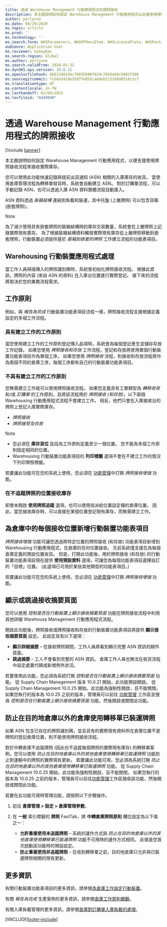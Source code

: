 ```yaml
---
title: 透過 Warehouse Management 行動應用程式的牌照接收
description: 本主題說明如何設定 Warehouse Management 行動應用程式以支援使用牌照接收流程來接收實際庫存。
author: perlynne
ms.date: 04/29/2020
ms.topic: article
ms.prod: ''
ms.technology: ''
ms.search.form: WHSParameters, WHSRFMenuItem, WHSLicensePlate, WHSPackingStructure
audience: Application User
ms.reviewer: kamaybac
ms.search.region: Global
ms.author: perlynne
ms.search.validFrom: 2020-03-31
ms.dyn365.ops.version: 10.0.11
ms.openlocfilehash: 6663188334c70035906f924c7850a0dc5002f306
ms.sourcegitcommit: fcb8a3419e3597fe855cae9eb21333698518c2c7
ms.translationtype: HT
ms.contentlocale: zh-TW
ms.lasthandoff: 02/09/2022
ms.locfileid: "8449949"
---
```

# <a name="license-plate-receiving-via-the-warehouse-management-mobile-app"></a>透過 Warehouse Management 行動應用程式的牌照接收

[!include [banner](../includes/banner.md)]

本主題說明如何設定 Warehouse Management 行動應用程式，以便支援使用牌照接收流程來接收實際庫存。

您可以使用此功能快速記錄與提前出貨通知 (ASN) 相關的入庫庫存的收貨。 當使用倉庫管理流程為轉移單發貨時，系統會自動建立 ASN。 對於訂購單流程，可以手動記錄 ASN，也可以透過入庫 ASN 資料實體流程自動匯入。

ASN 資料透過 *裝箱結構* 連結到負載和裝運，其中托盤 (上層牌照) 可以包含貨箱 (嵌套牌照)。

> [!NOTE]
> 為了減少使用具有嵌套牌照的裝箱結構時的庫存交易數量，系統會在上層牌照上記錄實際現有庫存。 為了根據裝箱結構資料觸發實際現有庫存從上層牌照移動到嵌套牌照，行動裝置必須提供基於 *裝箱到嵌套的牌照* 工作建立流程的功能表項目。

## <a name="warehousing-mobile-device-app-processing"></a>Warehousing 行動裝置應用程式處理

當工作人員掃描傳入的牌照識別碼時，系統會初始化牌照接收流程。 根據此資訊，牌照的內容 (來自 ASN 的資料) 在入庫台位置進行實際登記。 接下來的流程將取決於您的業務流程需求。

## <a name="work-policies"></a>工作原則

例如，與 *報告為完成* 行動裝置功能表項目流程一樣，牌照接收流程支援根據定義設定的多個工作流程。

### <a name="work-policies-with-work-creation"></a>具有建立工作的工作原則

當您使用建立工作的工作原則登記傳入品項時，系統會為每個登記產生並儲存存放工作記錄。 如果您使用 *牌照接收和存放* 工作流程，登記和存放將使用單個行動裝置功能表項目作為單個工序。 如果您使用 *牌照接收* 流程，則接收和存放流程將作為兩個不同的倉庫工序，每個工序都有自己的行動裝置功能表項目。

### <a name="work-policies-without-work-creation"></a>不具有建立工作的工作原則

您無需建立工作就可以使用牌照接收流程。 如果您定義具有工單類型為 *轉移收貨* 和/或 *訂購單* 的工作原則，且將該流程用於 *牌照接收 (和存放)*，以下兩個 Warehousing 行動應用程式流程不會建立工作。 相反，他們只會在入庫接收台的牌照上登記入庫實際庫存。

- *牌照接收*
- *牌照接受及存放*

> [!NOTE]
> - 您必須在 **庫存貨位** 區段為工作原則定義至少一個位置。 您不能為多個工作原則指定相同的位置。
> - Warehousing 行動裝置功能表項目的 **列印標籤** 選項不會在不建立工作的情況下列印牌照標籤。

若要讓此功能可在您的系統上使用，您必須在 [功能管理](../../fin-ops-core/fin-ops/get-started/feature-management/feature-management-overview.md)中打開 *牌照接收增強* 功能。

### <a name="receive-inventory-on-a-location-that-doesnt-track-license-plates"></a>在不追蹤牌照的位置接收庫存

即使未開啟 **使用牌照追蹤** 選項，也可以使用指派給位置設定檔的倉庫位置。 因此，當您接收庫存時，可以直接在某個位置登記現有庫存，而無需建立工作。

## <a name="add-mobile-device-menu-items-for-each-receiving-location-in-a-warehouse"></a>為倉庫中的每個接收位置新增行動裝置功能表項目

*牌照接收增強* 功能可讓您透過將特定位置的牌照接收 (和存放) 功能表項目新增到 Warehousing 行動應用程式，在倉庫的任何位置接收。 先前系統僅支援在為每個倉庫定義的預設位置收貨。 但是，打開此功能後，用於牌照接收 (和存放) 的行動裝置功能表項目現在提供 **使用預設資料** 選項，可讓您為每個功能表項目選擇自訂的「目標」位置。 (此選項已可用於某些其他類型的功能表項目。)

若要讓此功能可在您的系統上使用，您必須在 [功能管理](../../fin-ops-core/fin-ops/get-started/feature-management/feature-management-overview.md)中打開 *牌照接收增強* 功能。

## <a name="show-or-skip-the-receiving-summary-page"></a>顯示或跳過接收摘要頁面

您可以使用 *控制是否在行動裝置上顯示接收摘要頁面* 功能在牌照接收流程中利用其他詳細 Warehouse Management 行動應用程式流程。

開啟此功能後，牌照接收或牌照接收和存放的行動裝置功能表項目將提供 **顯示接收摘要頁面** 設定。 此設定具有以下選項：

- **顯示詳細摘要** – 在接收牌照期間，工作人員將看到顯示完整 ASN 資訊的額外頁面。
- **跳過摘要** – 工人不會看到完整的 ASN 資訊。 倉庫工作人員也無法在收貨流程中設定處置代碼或新增例外狀況。

若要使用此功能，您必須為系統打開 *控制是否在行動裝置上顯示接收摘要頁面* 功能。 從 Supply Chain Management 版本 10.0.21 開始，此功能預設開啟。 從 Supply Chain Management 10.0.25 開始，此功能為強制性開啟，且不能關閉。 如果您執行的版本為 10.0.25 之前的版本，管理員可以前往 [功能管理](../../fin-ops-core/fin-ops/get-started/feature-management/feature-management-overview.md) 工作區並搜尋 *控制是否在行動裝置上顯示接收摘要頁面* 功能，然後開啟或關閉此功能。

## <a name="prevent-transfer-ordershipped-license-plates-from-being-used-at-warehouses-other-than-the-destination-warehouse"></a>防止在目的地倉庫以外的倉庫使用轉移單已裝運牌照

如果 ASN 包含已存在的牌照識別碼，並且具有的實際現有資料所在倉庫位置不是牌照的登記倉庫位置，則不能使用牌照接收流程。

對於中轉倉庫不追蹤牌照 (因此也不追蹤每個牌照的實際現有庫存) 的轉移單案例，您可以使用 *防止在目的地倉庫以外的其他倉庫使用轉移單已裝運牌照* 功能防止對運輸中的牌照的實際現有更新。 若要讓此功能可用，您必須為系統打開 *防止在目的地倉庫以外的其他倉庫使用轉移單已裝運牌照* 功能。 從 Supply Chain Management 10.0.25 開始，此功能為強制性開啟，且不能關閉。 如果您執行的版本為 10.0.25 之前的版本，管理員可以前往[功能管理](../../fin-ops-core/fin-ops/get-started/feature-management/feature-management-overview.md)工作區搜尋該功能，然後開啟或關閉此功能。

若要在此功能可用時管理功能，請按照以下步驟操作。

1. 前往 **倉庫管理 \> 設定 \> 倉庫管理參數**。
1. 在 **一般** 索引標籤的 **牌照** FastTab，將 **中轉倉庫牌照原則** 欄位設定為以下值之一：

    - **允許重複使用未追蹤牌照** – 系統的運作方式與 *防止在目的地倉庫以外的其他倉庫使用轉移單已裝運牌照* 功能不可用時的運作方式相同。 此值是您首次啟動該功能時的預設設定。
    - **防止重複使用非追蹤牌照** – 在收到轉移單之前，目的地倉庫只允許與已裝運牌照相關的現有更新。

## <a name="more-information"></a>更多資訊

有關行動裝置功能表項目的更多資訊，請參閱[為倉庫工作設定行動裝置](configure-mobile-devices-warehouse.md)。

有關 *報告為完成* 生產案例的更多資訊，請參閱[倉庫工作原則概觀](warehouse-work-policies.md)。

有關入庫負載管理的更多資訊，請參閱[倉庫對訂購單入庫負載的處理](inbound-load-handling.md)。


[!INCLUDE[footer-include](../../includes/footer-banner.md)]